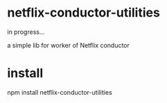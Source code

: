 # netflix-conductor-utilities
in progress...

a simple lib for worker of Netflix conductor

# install

npm install netflix-conductor-utilities

